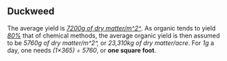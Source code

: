 ## Duckweed
The average yield is [*7200g of dry matter/m^2^*](https://juniperpublishers.com/ijesnr/IJESNR.MS.ID.555942.php).
As organic tends to yield [*80%*](https://www.sciencedirect.com/science/article/pii/S0308521X1100182X)
that of chemical methods, the average organic yield is then assumed to be
*5760g of dry matter/m^2^,* or *23,310kg of dry matter/acre*. For *1g* a day,
one needs *(1×365) ÷ 5760*, or **one square foot**.
